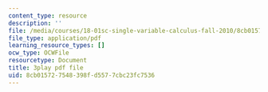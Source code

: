 ```yaml
---
content_type: resource
description: ''
file: /media/courses/18-01sc-single-variable-calculus-fall-2010/8cb015727548398fd5577cbc23fc7536_4Q37iOyBq44.pdf
file_type: application/pdf
learning_resource_types: []
ocw_type: OCWFile
resourcetype: Document
title: 3play pdf file
uid: 8cb01572-7548-398f-d557-7cbc23fc7536
---
```

